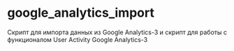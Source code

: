 # google_analytics_import
Скрипт для импорта данных из Google Analytics-3 и скрипт для работы с функционалом User Activity Google Analytics-3
